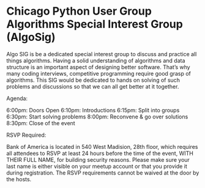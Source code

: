 <!--
.. title: About
.. hidetitle: True
.. slug: about
.. date: 2019-03-14 15:00:00 UTC-05:00
.. tags: 
.. category: 
.. link: 
.. description: About the ChiPy AlgoSig
.. type: text
-->

# Chicago Python User Group Algorithms Special Interest Group (AlgoSig)

Algo SIG is be a dedicated special interest group to discuss and practice all things algorithms. Having a solid understanding of algorithms and data structure is an important aspect of designing better software. That’s why many coding interviews, competitive programming require good grasp of algorithms. This SIG would be dedicated to hands on solving of such problems and discussions so that we can all get better at it together.

Agenda:

6:00pm: Doors Open 
6:10pm: Introductions 
6:15pm: Split into groups 
6:30pm: Start solving problems 
8:00pm: Reconvene & go over solutions 
8:30pm: Close of the event 

RSVP Required:

Bank of America is located in 540 West Madision, 28th floor, which requires all attendees to RSVP at least 24 hours before the time of the event, WITH THEIR FULL NAME, for building security reasons. Please make sure your last name is either visible on your meetup account or that you provide it during registration. The RSVP requirements cannot be waived at the door by the hosts.